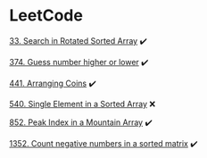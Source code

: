 # LeetCode

[33. Search in Rotated Sorted Array](SearchInARotatedSortedArray33) :heavy_check_mark:

[374. Guess number higher or lower](GuessNumberHigherOrLower374) :heavy_check_mark:

[441. Arranging Coins](ArrangingCoins441) :heavy_check_mark:

[540. Single Element in a Sorted Array](SingleElementInASortedArray540) :x:

[852. Peak Index in a Mountain Array](PeakIndexInAMountainArray852) :heavy_check_mark:

[1352. Count negative numbers in a sorted matrix](CountNegativeNumbersInASortedMatrix1351) :heavy_check_mark:
